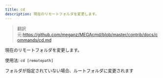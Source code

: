 ```yaml
---
title: cd
description: 現在のリモートフォルダを変更します。
---
```


>翻訳元:https://github.com/meganz/MEGAcmd/blob/master/contrib/docs/commands/cd.md

現在のリモートフォルダを変更します。

使用法: `cd [remotepath]`
<pre>
フォルダが指定されていない場合、ルートフォルダに変更されます
</pre>
